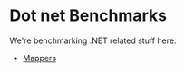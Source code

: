 # Dot net Benchmarks
We're benchmarking .NET related stuff here:
- [Mappers][1]



[1]: <https://github.com/BabaDorin/dotnet-benchmarks/tree/main/DotnetBenchmarks/Mappers/>
